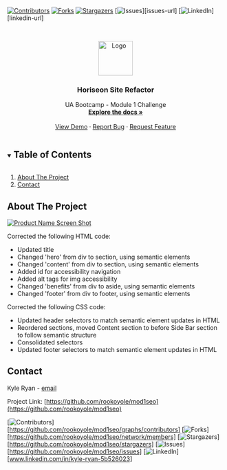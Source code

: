 <!--
*** Thanks for checking out the Best-README-Template. If you have a suggestion
*** that would make this better, please fork the repo and create a pull request
*** or simply open an issue with the tag "enhancement".
*** Thanks again! Now go create something AMAZING! :D
***
***
***
*** To avoid retyping too much info. Do a search and replace for the following:
*** github_username, repo_name, twitter_handle, email, project_title, project_description
-->



<!-- PROJECT SHIELDS -->
<!--
*** I'm using markdown "reference style" links for readability.
*** Reference links are enclosed in brackets [ ] instead of parentheses ( ).
*** See the bottom of this document for the declaration of the reference variables
*** for contributors-url, forks-url, etc. This is an optional, concise syntax you may use.
*** https://www.markdownguide.org/basic-syntax/#reference-style-links
-->
[![Contributors][contributors-shield]][contributors-url]
[![Forks][forks-shield]][forks-url]
[![Stargazers][stars-shield]][stars-url]
[![Issues][issues-shield]][issues-url]
[![LinkedIn][linkedin-shield]][linkedin-url]



<!-- PROJECT LOGO -->
<br />
<p align="center">
  <a href="https://github.com/rookoyole/mod1seo">
    <img src="images/Profile-Pic.jpg" alt="Logo" width="80" height="80">
  </a>

  <h3 align="center">Horiseon Site Refactor</h3>

  <p align="center">
    UA Bootcamp - Module 1 Challenge
        <br />
        <a href="https://github.com/rookoyole/mod1seo"><strong>Explore the docs »</strong></a>
        <br />
        <br />
        <a href="https://github.com/rookoyole/mod1seo">View Demo</a>
        ·
        <a href="https://github.com/rookoyole/mod1seo/issues">Report Bug</a>
        ·
        <a href="https://github.com/rookoyole/mod1seo/issues">Request Feature</a>
  </p>
</p>



<!-- TABLE OF CONTENTS -->
<details open="open">
  <summary><h2 style="display: inline-block">Table of Contents</h2></summary>
  <ol>
    <li>
      <a href="#about-the-project">About The Project</a>
    </li>
    <li><a href="#contact">Contact</a></li>
  </ol>
</details>



<!-- ABOUT THE PROJECT -->
## About The Project

[![Product Name Screen Shot][product-screenshot]](https://example.com)


Corrected the following HTML code:

* Updated title
* Changed 'hero' from div to section, using semantic elements
* Changed 'content' from div to section, using semantic elements
* Added id for accessibility navigation
* Added alt tags for img accessibility
* Changed 'benefits' from div to aside, using semantic elements
* Changed 'footer' from div to footer, using semantic elements

Corrected the following CSS code:

* Updated header selectors to match semantic element updates in HTML
* Reordered sections, moved Content section to before Side Bar section to follow semantic structure
* Consolidated selectors
* Updated footer selectors to match semantic element updates in HTML

<!-- CONTACT -->
## Contact

Kyle Ryan - [email](rookoyole@gmail.com)

Project Link: [https://github.com/rookoyole/mod1seo](https://github.com/rookoyole/mod1seo)


<!-- MARKDOWN LINKS & IMAGES -->
<!-- https://www.markdownguide.org/basic-syntax/#reference-style-links -->
[contributors-shield]: https://img.shields.io/github/contributors/rookoyole/mod1seo.svg?style=for-the-badge
[contributors-url]: https://github.com/rookoyole/mod1seo/graphs/contributors
[forks-shield]: https://img.shields.io/github/forks/rookoyole/mod1seo.svg?style=for-the-badge
[forks-url]: https://github.com/rookoyole/mod1seo/network/members
[stars-shield]: https://img.shields.io/github/stars/rookoyole/mod1seo.svg?style=for-the-badge
[stars-url]: https://github.com/rookoyole/mod1seo/stargazers
[issues-shield]: https://img.shields.io/github/issuesrookoyole/mod1seo.svg?style=for-the-badge
[linkedin-shield]: https://img.shields.io/badge/-LinkedIn-black.svg?style=for-the-badge&logo=linkedin&colorB=555
[product-screenshot]: images/screenshot.png

[![Contributors][contributors-shield]][https://github.com/rookoyole/mod1seo/graphs/contributors]
[![Forks][forks-shield]][https://github.com/rookoyole/mod1seo/network/members]
[![Stargazers][stars-shield]][https://github.com/rookoyole/mod1seo/stargazers]
[![Issues][issues-shield]][https://github.com/rookoyole/mod1seo/issues]
[![LinkedIn][linkedin-shield]][www.linkedin.com/in/kyle-ryan-5b526023]